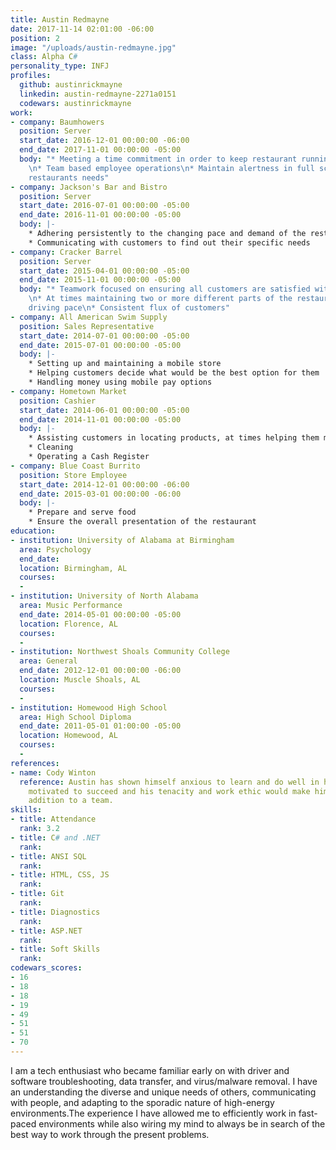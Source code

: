 ```yaml
---
title: Austin Redmayne
date: 2017-11-14 02:01:00 -06:00
position: 2
image: "/uploads/austin-redmayne.jpg"
class: Alpha C#
personality_type: INFJ
profiles:
  github: austinrickmayne
  linkedin: austin-redmayne-2271a0151
  codewars: austinrickmayne
work:
- company: Baumhowers
  position: Server
  start_date: 2016-12-01 00:00:00 -06:00
  end_date: 2017-11-01 00:00:00 -05:00
  body: "* Meeting a time commitment in order to keep restaurant running smoothly
    \n* Team based employee operations\n* Maintain alertness in full scope of the
    restaurants needs"
- company: Jackson's​ ​Bar​ ​and​ ​Bistro
  position: Server
  start_date: 2016-07-01 00:00:00 -05:00
  end_date: 2016-11-01 00:00:00 -05:00
  body: |-
    * Adhering persistently to the changing pace and demand of the restaurant
    * Communicating with customers to find out their specific needs
- company: Cracker​ ​Barrel
  position: Server
  start_date: 2015-04-01 00:00:00 -05:00
  end_date: 2015-11-01 00:00:00 -05:00
  body: "* Teamwork focused on ensuring all customers are satisfied with their service
    \n* At times maintaining two or more different parts of the restaurant \n* Constant
    driving pace\n* Consistent flux of customers"
- company: All​ ​American​ ​Swim​ ​Supply
  position: Sales Representative
  start_date: 2014-07-01 00:00:00 -05:00
  end_date: 2015-07-01 00:00:00 -05:00
  body: |-
    * Setting up and maintaining a mobile store
    * Helping customers decide what would be the best option for them
    * Handling money using mobile pay options
- company: Hometown​ ​Market
  position: Cashier
  start_date: 2014-06-01 00:00:00 -05:00
  end_date: 2014-11-01 00:00:00 -05:00
  body: |-
    * Assisting customers in locating products, at times helping them make a decision between multiple products
    * Cleaning
    * Operating a Cash Register
- company: Blue​ ​Coast​ ​Burrito
  position: Store Employee
  start_date: 2014-12-01 00:00:00 -06:00
  end_date: 2015-03-01 00:00:00 -06:00
  body: |-
    * Prepare and serve food
    * Ensure the overall presentation of the restaurant
education:
- institution: University​ ​of​ ​Alabama​ ​at​ ​Birmingham
  area: Psychology
  end_date: 
  location: Birmingham, AL
  courses:
  - 
- institution: University​ ​of​ ​North​ ​Alabama
  area: Music Performance
  end_date: 2014-05-01 00:00:00 -05:00
  location: Florence, AL
  courses:
  - 
- institution: Northwest​ ​Shoals​ ​Community​ ​College
  area: General
  end_date: 2012-12-01 00:00:00 -06:00
  location: Muscle​ ​Shoals,​ ​AL
  courses:
  - 
- institution: Homewood​ ​High​ ​School
  area: High​ ​School Diploma
  end_date: 2011-05-01 01:00:00 -05:00
  location: Homewood, AL
  courses:
  - 
references:
- name: Cody Winton
  reference: Austin has shown himself anxious to learn and do well in his work. He is
    motivated to succeed and his tenacity and work ethic would make him an excellent
    addition to a team.
skills:
- title: Attendance
  rank: 3.2
- title: C# and .NET
  rank: 
- title: ANSI SQL
  rank: 
- title: HTML, CSS, JS
  rank: 
- title: Git
  rank: 
- title: Diagnostics
  rank: 
- title: ASP.NET
  rank: 
- title: Soft Skills
  rank: 
codewars_scores:
- 16
- 18
- 18
- 19
- 49
- 51
- 51
- 70
---
```


I am a tech enthusiast who became familiar early on with driver and software troubleshooting, data transfer, and virus/malware removal. I have an understanding the diverse and unique needs of others, communicating with people, and adapting to the sporadic nature of high-energy environments.The experience I have allowed me to efficiently work in fast-paced environments while also wiring my mind to always be in search of the best way to work through the present problems.